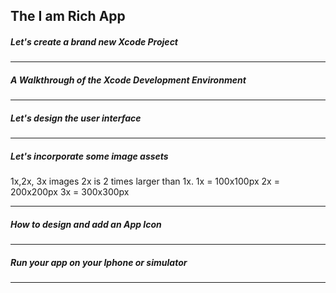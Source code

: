 ## The I am Rich App

<h5>Let's create a brand new Xcode Project</h5>

---

<h5>A Walkthrough of the Xcode Development Environment</h5>

---

<h5>Let's design the user interface</h5>

---

<h5>Let's incorporate some image assets</h5>

1x,2x, 3x images
2x is 2 times larger than 1x.
1x = 100x100px
2x = 200x200px
3x = 300x300px

---

<h5>How to design and add an App Icon</h5>

---

<h5>Run your app on your Iphone or simulator</h5>

---
